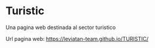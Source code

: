 # Turistic
Una pagina web destinada al sector turistico

Url pagina web: https://leviatan-team.github.io/TURISTIC/

